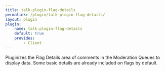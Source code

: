 ```yaml
---
title: talk-plugin-flag-details
permalink: /plugin/talk-plugin-flag-details/
layout: plugin
plugin:
    name: talk-plugin-flag-details
    default: true
    provides:
        - Client
---
```


Pluginizes the Flag Details area of comments in the Moderation Queues to display
data. Some basic details are already included on flags by default.